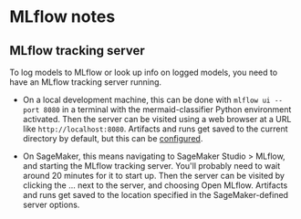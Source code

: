 # MLflow notes


## MLflow tracking server

To log models to MLflow or look up info on logged models, you need to have an MLflow tracking server running.

- On a local development machine, this can be done with `mlflow ui --port 8080` in a terminal with the mermaid-classifier Python environment activated. Then the server can be visited using a web browser at a URL like `http://localhost:8080`. Artifacts and runs get saved to the current directory by default, but this can be [configured](https://mlflow.org/docs/latest/ml/tracking/server/#tracking-server-artifact-store).

- On SageMaker, this means navigating to SageMaker Studio > MLflow, and starting the MLflow tracking server. You'll probably need to wait around 20 minutes for it to start up. Then the server can be visited by clicking the ... next to the server, and choosing Open MLflow. Artifacts and runs get saved to the location specified in the SageMaker-defined server options.